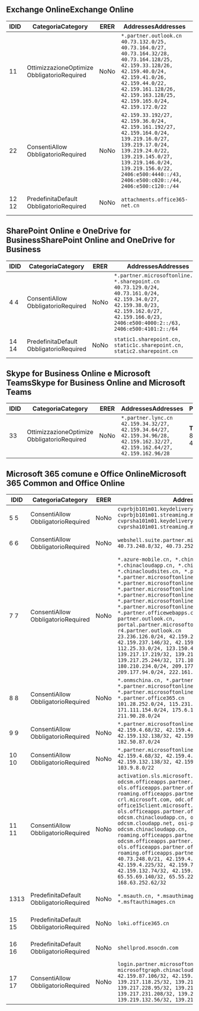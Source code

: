 <!--THIS FILE IS AUTOMATICALLY GENERATED. MANUAL CHANGES WILL BE OVERWRITTEN.-->
<!--Please contact the Office 365 Endpoints team with any questions.-->
<!--China endpoints version 2020033100-->
<!--File generated 2020-03-31 08:00:04.4420-->

## <a name="exchange-online"></a><span data-ttu-id="93639-101">Exchange Online</span><span class="sxs-lookup"><span data-stu-id="93639-101">Exchange Online</span></span>

<span data-ttu-id="93639-102">ID</span><span class="sxs-lookup"><span data-stu-id="93639-102">ID</span></span> | <span data-ttu-id="93639-103">Categoria</span><span class="sxs-lookup"><span data-stu-id="93639-103">Category</span></span> | <span data-ttu-id="93639-104">ER</span><span class="sxs-lookup"><span data-stu-id="93639-104">ER</span></span> | <span data-ttu-id="93639-105">Addresses</span><span class="sxs-lookup"><span data-stu-id="93639-105">Addresses</span></span> | <span data-ttu-id="93639-106">Porte</span><span class="sxs-lookup"><span data-stu-id="93639-106">Ports</span></span>
-- | -------------------- | -- | ---------------------------------------------------------------------------------------------------------------------------------------------------------------------------------------------------------------------------------------------- | ------------------------
<span data-ttu-id="93639-107">1</span><span class="sxs-lookup"><span data-stu-id="93639-107">1</span></span> | <span data-ttu-id="93639-108">Ottimizzazione</span><span class="sxs-lookup"><span data-stu-id="93639-108">Optimize</span></span><BR><span data-ttu-id="93639-109">Obbligatorio</span><span class="sxs-lookup"><span data-stu-id="93639-109">Required</span></span> | <span data-ttu-id="93639-110">No</span><span class="sxs-lookup"><span data-stu-id="93639-110">No</span></span> | `*.partner.outlook.cn`<BR>`40.73.132.0/25, 40.73.164.0/27, 40.73.164.32/28, 40.73.164.128/25, 42.159.33.128/26, 42.159.40.0/24, 42.159.41.0/26, 42.159.44.0/22, 42.159.161.128/26, 42.159.163.128/25, 42.159.165.0/24, 42.159.172.0/22` | <span data-ttu-id="93639-111">**TCP:** 443, 80</span><span class="sxs-lookup"><span data-stu-id="93639-111">**TCP:** 443, 80</span></span>
<span data-ttu-id="93639-112">2</span><span class="sxs-lookup"><span data-stu-id="93639-112">2</span></span> | <span data-ttu-id="93639-113">Consenti</span><span class="sxs-lookup"><span data-stu-id="93639-113">Allow</span></span><BR><span data-ttu-id="93639-114">Obbligatorio</span><span class="sxs-lookup"><span data-stu-id="93639-114">Required</span></span> | <span data-ttu-id="93639-115">No</span><span class="sxs-lookup"><span data-stu-id="93639-115">No</span></span> | `42.159.33.192/27, 42.159.36.0/24, 42.159.161.192/27, 42.159.164.0/24, 139.219.16.0/27, 139.219.17.0/24, 139.219.24.0/22, 139.219.145.0/27, 139.219.146.0/24, 139.219.156.0/22, 2406:e500:4440::/43, 2406:e500:c020::/44, 2406:e500:c120::/44` | <span data-ttu-id="93639-116">**TCP:** 25, 443, 53, 80</span><span class="sxs-lookup"><span data-stu-id="93639-116">**TCP:** 25, 443, 53, 80</span></span>
<span data-ttu-id="93639-117">12 </span><span class="sxs-lookup"><span data-stu-id="93639-117">12</span></span> | <span data-ttu-id="93639-118">Predefinita</span><span class="sxs-lookup"><span data-stu-id="93639-118">Default</span></span><BR><span data-ttu-id="93639-119">Obbligatorio</span><span class="sxs-lookup"><span data-stu-id="93639-119">Required</span></span> | <span data-ttu-id="93639-120">No</span><span class="sxs-lookup"><span data-stu-id="93639-120">No</span></span> | `attachments.office365-net.cn` | <span data-ttu-id="93639-121">**TCP:** 443, 80</span><span class="sxs-lookup"><span data-stu-id="93639-121">**TCP:** 443, 80</span></span>

## <a name="sharepoint-online-and-onedrive-for-business"></a><span data-ttu-id="93639-122">SharePoint Online e OneDrive for Business</span><span class="sxs-lookup"><span data-stu-id="93639-122">SharePoint Online and OneDrive for Business</span></span>

<span data-ttu-id="93639-123">ID</span><span class="sxs-lookup"><span data-stu-id="93639-123">ID</span></span> | <span data-ttu-id="93639-124">Categoria</span><span class="sxs-lookup"><span data-stu-id="93639-124">Category</span></span> | <span data-ttu-id="93639-125">ER</span><span class="sxs-lookup"><span data-stu-id="93639-125">ER</span></span> | <span data-ttu-id="93639-126">Addresses</span><span class="sxs-lookup"><span data-stu-id="93639-126">Addresses</span></span> | <span data-ttu-id="93639-127">Porte</span><span class="sxs-lookup"><span data-stu-id="93639-127">Ports</span></span>
-- | ------------------- | -- | --------------------------------------------------------------------------------------------------------------------------------------------------------------------------------------------------- | ----------------
<span data-ttu-id="93639-128">4 </span><span class="sxs-lookup"><span data-stu-id="93639-128">4</span></span> | <span data-ttu-id="93639-129">Consenti</span><span class="sxs-lookup"><span data-stu-id="93639-129">Allow</span></span><BR><span data-ttu-id="93639-130">Obbligatorio</span><span class="sxs-lookup"><span data-stu-id="93639-130">Required</span></span> | <span data-ttu-id="93639-131">No</span><span class="sxs-lookup"><span data-stu-id="93639-131">No</span></span> | `*.partner.microsoftonline.cn, *.sharepoint.cn`<BR>`40.73.129.0/24, 40.73.161.0/24, 42.159.34.0/27, 42.159.38.0/23, 42.159.162.0/27, 42.159.166.0/23, 2406:e500:4000:2::/63, 2406:e500:4101:2::/64` | <span data-ttu-id="93639-132">**TCP:** 443, 80</span><span class="sxs-lookup"><span data-stu-id="93639-132">**TCP:** 443, 80</span></span>
<span data-ttu-id="93639-133">14 </span><span class="sxs-lookup"><span data-stu-id="93639-133">14</span></span> | <span data-ttu-id="93639-134">Predefinita</span><span class="sxs-lookup"><span data-stu-id="93639-134">Default</span></span><BR><span data-ttu-id="93639-135">Obbligatorio</span><span class="sxs-lookup"><span data-stu-id="93639-135">Required</span></span> | <span data-ttu-id="93639-136">No</span><span class="sxs-lookup"><span data-stu-id="93639-136">No</span></span> | `static1.sharepoint.cn, static1c.sharepoint.cn, static2.sharepoint.cn` | <span data-ttu-id="93639-137">**TCP:** 443, 80</span><span class="sxs-lookup"><span data-stu-id="93639-137">**TCP:** 443, 80</span></span>

## <a name="skype-for-business-online-and-microsoft-teams"></a><span data-ttu-id="93639-138">Skype for Business Online e Microsoft Teams</span><span class="sxs-lookup"><span data-stu-id="93639-138">Skype for Business Online and Microsoft Teams</span></span>

<span data-ttu-id="93639-139">ID</span><span class="sxs-lookup"><span data-stu-id="93639-139">ID</span></span> | <span data-ttu-id="93639-140">Categoria</span><span class="sxs-lookup"><span data-stu-id="93639-140">Category</span></span> | <span data-ttu-id="93639-141">ER</span><span class="sxs-lookup"><span data-stu-id="93639-141">ER</span></span> | <span data-ttu-id="93639-142">Addresses</span><span class="sxs-lookup"><span data-stu-id="93639-142">Addresses</span></span> | <span data-ttu-id="93639-143">Porte</span><span class="sxs-lookup"><span data-stu-id="93639-143">Ports</span></span>
-- | -------------------- | -- | -------------------------------------------------------------------------------------------------------------------------------- | ----------------
<span data-ttu-id="93639-144">3</span><span class="sxs-lookup"><span data-stu-id="93639-144">3</span></span> | <span data-ttu-id="93639-145">Ottimizzazione</span><span class="sxs-lookup"><span data-stu-id="93639-145">Optimize</span></span><BR><span data-ttu-id="93639-146">Obbligatorio</span><span class="sxs-lookup"><span data-stu-id="93639-146">Required</span></span> | <span data-ttu-id="93639-147">No</span><span class="sxs-lookup"><span data-stu-id="93639-147">No</span></span> | `*.partner.lync.cn`<BR>`42.159.34.32/27, 42.159.34.64/27, 42.159.34.96/28, 42.159.162.32/27, 42.159.162.64/27, 42.159.162.96/28` | <span data-ttu-id="93639-148">**TCP:** 443, 80</span><span class="sxs-lookup"><span data-stu-id="93639-148">**TCP:** 443, 80</span></span>

## <a name="microsoft-365-common-and-office-online"></a><span data-ttu-id="93639-149">Microsoft 365 comune e Office Online</span><span class="sxs-lookup"><span data-stu-id="93639-149">Microsoft 365 Common and Office Online</span></span>

<span data-ttu-id="93639-150">ID</span><span class="sxs-lookup"><span data-stu-id="93639-150">ID</span></span> | <span data-ttu-id="93639-151">Categoria</span><span class="sxs-lookup"><span data-stu-id="93639-151">Category</span></span> | <span data-ttu-id="93639-152">ER</span><span class="sxs-lookup"><span data-stu-id="93639-152">ER</span></span> | <span data-ttu-id="93639-153">Addresses</span><span class="sxs-lookup"><span data-stu-id="93639-153">Addresses</span></span> | <span data-ttu-id="93639-154">Porte</span><span class="sxs-lookup"><span data-stu-id="93639-154">Ports</span></span>
-- | ------------------- | -- | ---------------------------------------------------------------------------------------------------------------------------------------------------------------------------------------------------------------------------------------------------------------------------------------------------------------------------------------------------------------------------------------------------------------------------------------------------------------------------------------------------------------------------------------------------------------------------------------------------------------------------------------------------------------------------------------------------------------------------------------------------------------------------------------------------------------------------------------------------------------------------- | ----------------
<span data-ttu-id="93639-155">5 </span><span class="sxs-lookup"><span data-stu-id="93639-155">5</span></span> | <span data-ttu-id="93639-156">Consenti</span><span class="sxs-lookup"><span data-stu-id="93639-156">Allow</span></span><BR><span data-ttu-id="93639-157">Obbligatorio</span><span class="sxs-lookup"><span data-stu-id="93639-157">Required</span></span> | <span data-ttu-id="93639-158">No</span><span class="sxs-lookup"><span data-stu-id="93639-158">No</span></span> | `cvprbjb101m01.keydelivery.mediaservices.chinacloudapi.cn, cvprbjb101m01.streaming.mediaservices.chinacloudapi.cn, cvprsha101m01.keydelivery.mediaservices.chinacloudapi.cn, cvprsha101m01.streaming.mediaservices.chinacloudapi.cn` | <span data-ttu-id="93639-159">**TCP:** 443, 80</span><span class="sxs-lookup"><span data-stu-id="93639-159">**TCP:** 443, 80</span></span>
<span data-ttu-id="93639-160">6 </span><span class="sxs-lookup"><span data-stu-id="93639-160">6</span></span> | <span data-ttu-id="93639-161">Consenti</span><span class="sxs-lookup"><span data-stu-id="93639-161">Allow</span></span><BR><span data-ttu-id="93639-162">Obbligatorio</span><span class="sxs-lookup"><span data-stu-id="93639-162">Required</span></span> | <span data-ttu-id="93639-163">No</span><span class="sxs-lookup"><span data-stu-id="93639-163">No</span></span> | `webshell.suite.partner.microsoftonline.cn`<BR>`40.73.248.8/32, 40.73.252.10/32` | <span data-ttu-id="93639-164">**TCP:** 443, 80</span><span class="sxs-lookup"><span data-stu-id="93639-164">**TCP:** 443, 80</span></span>
<span data-ttu-id="93639-165">7 </span><span class="sxs-lookup"><span data-stu-id="93639-165">7</span></span> | <span data-ttu-id="93639-166">Consenti</span><span class="sxs-lookup"><span data-stu-id="93639-166">Allow</span></span><BR><span data-ttu-id="93639-167">Obbligatorio</span><span class="sxs-lookup"><span data-stu-id="93639-167">Required</span></span> | <span data-ttu-id="93639-168">No</span><span class="sxs-lookup"><span data-stu-id="93639-168">No</span></span> | `*.azure-mobile.cn, *.chinacloudapi.cn, *.chinacloudapp.cn, *.chinacloud-mobile.cn, *.chinacloudsites.cn, *.partner.microsoftonline-m.cn, *.partner.microsoftonline-m.net.cn, *.partner.microsoftonline-m-i.cn, *.partner.microsoftonline-m-i.net.cn, *.partner.microsoftonline-p.net.cn, *.partner.microsoftonline-p-i.cn, *.partner.microsoftonline-p-i.net.cn, *.partner.officewebapps.cn, *.windowsazure.cn, partner.outlook.cn, portal.partner.microsoftonline.cdnsvc.com, r4.partner.outlook.cn`<BR>`23.236.126.0/24, 42.159.224.122/32, 42.159.233.91/32, 42.159.237.146/32, 42.159.238.120/32, 58.68.168.0/24, 112.25.33.0/24, 123.150.49.0/24, 125.65.247.0/24, 139.217.17.219/32, 139.217.19.156/32, 139.217.21.3/32, 139.217.25.244/32, 171.107.84.0/24, 180.210.232.0/24, 180.210.234.0/24, 209.177.86.0/24, 209.177.90.0/24, 209.177.94.0/24, 222.161.226.0/24` | <span data-ttu-id="93639-169">**TCP:** 443, 80</span><span class="sxs-lookup"><span data-stu-id="93639-169">**TCP:** 443, 80</span></span>
<span data-ttu-id="93639-170">8 </span><span class="sxs-lookup"><span data-stu-id="93639-170">8</span></span> | <span data-ttu-id="93639-171">Consenti</span><span class="sxs-lookup"><span data-stu-id="93639-171">Allow</span></span><BR><span data-ttu-id="93639-172">Obbligatorio</span><span class="sxs-lookup"><span data-stu-id="93639-172">Required</span></span> | <span data-ttu-id="93639-173">No</span><span class="sxs-lookup"><span data-stu-id="93639-173">No</span></span> | `*.onmschina.cn, *.partner.microsoftonline.net.cn, *.partner.microsoftonline-i.cn, *.partner.microsoftonline-i.net.cn, *.partner.office365.cn`<BR>`101.28.252.0/24, 115.231.150.0/24, 123.235.32.0/24, 171.111.154.0/24, 175.6.10.0/24, 180.210.229.0/24, 211.90.28.0/24` | <span data-ttu-id="93639-174">**TCP:** 443, 80</span><span class="sxs-lookup"><span data-stu-id="93639-174">**TCP:** 443, 80</span></span>
<span data-ttu-id="93639-175">9 </span><span class="sxs-lookup"><span data-stu-id="93639-175">9</span></span> | <span data-ttu-id="93639-176">Consenti</span><span class="sxs-lookup"><span data-stu-id="93639-176">Allow</span></span><BR><span data-ttu-id="93639-177">Obbligatorio</span><span class="sxs-lookup"><span data-stu-id="93639-177">Required</span></span> | <span data-ttu-id="93639-178">No</span><span class="sxs-lookup"><span data-stu-id="93639-178">No</span></span> | `*.partner.microsoftonline-p.cn`<BR>`42.159.4.68/32, 42.159.4.200/32, 42.159.7.156/32, 42.159.132.138/32, 42.159.133.17/32, 42.159.135.78/32, 182.50.87.0/24` | <span data-ttu-id="93639-179">**TCP:** 443, 80</span><span class="sxs-lookup"><span data-stu-id="93639-179">**TCP:** 443, 80</span></span>
<span data-ttu-id="93639-180">10  </span><span class="sxs-lookup"><span data-stu-id="93639-180">10</span></span> | <span data-ttu-id="93639-181">Consenti</span><span class="sxs-lookup"><span data-stu-id="93639-181">Allow</span></span><BR><span data-ttu-id="93639-182">Obbligatorio</span><span class="sxs-lookup"><span data-stu-id="93639-182">Required</span></span> | <span data-ttu-id="93639-183">No</span><span class="sxs-lookup"><span data-stu-id="93639-183">No</span></span> | `*.partner.microsoftonline.cn`<BR>`42.159.4.68/32, 42.159.4.200/32, 42.159.7.156/32, 42.159.132.138/32, 42.159.133.17/32, 42.159.135.78/32, 103.9.8.0/22` | <span data-ttu-id="93639-184">**TCP:** 443, 80</span><span class="sxs-lookup"><span data-stu-id="93639-184">**TCP:** 443, 80</span></span>
<span data-ttu-id="93639-185">11 </span><span class="sxs-lookup"><span data-stu-id="93639-185">11</span></span> | <span data-ttu-id="93639-186">Consenti</span><span class="sxs-lookup"><span data-stu-id="93639-186">Allow</span></span><BR><span data-ttu-id="93639-187">Obbligatorio</span><span class="sxs-lookup"><span data-stu-id="93639-187">Required</span></span> | <span data-ttu-id="93639-188">No</span><span class="sxs-lookup"><span data-stu-id="93639-188">No</span></span> | `activation.sls.microsoft.com, bjb-odcsm.officeapps.partner.office365.cn, bjb-ols.officeapps.partner.office365.cn, bjb-roaming.officeapps.partner.office365.cn, crl.microsoft.com, odc.officeapps.live.com, office15client.microsoft.com, officecdn.microsoft.com, ols.officeapps.partner.office365.cn, osi-prod-bjb01-odcsm.chinacloudapp.cn, osiprod-scus01-odcsm.cloudapp.net, osi-prod-sha01-odcsm.chinacloudapp.cn, roaming.officeapps.partner.office365.cn, sha-odcsm.officeapps.partner.office365.cn, sha-ols.officeapps.partner.office365.cn, sha-roaming.officeapps.partner.office365.cn`<BR>`40.73.248.0/21, 42.159.4.45/32, 42.159.4.50/32, 42.159.4.225/32, 42.159.7.13/32, 42.159.132.73/32, 42.159.132.74/32, 42.159.132.75/32, 65.52.98.231/32, 65.55.69.140/32, 65.55.227.140/32, 70.37.81.47/32, 168.63.252.62/32` | <span data-ttu-id="93639-189">**TCP:** 443, 80</span><span class="sxs-lookup"><span data-stu-id="93639-189">**TCP:** 443, 80</span></span>
<span data-ttu-id="93639-190">13</span><span class="sxs-lookup"><span data-stu-id="93639-190">13</span></span> | <span data-ttu-id="93639-191">Predefinita</span><span class="sxs-lookup"><span data-stu-id="93639-191">Default</span></span><BR><span data-ttu-id="93639-192">Obbligatorio</span><span class="sxs-lookup"><span data-stu-id="93639-192">Required</span></span> | <span data-ttu-id="93639-193">No</span><span class="sxs-lookup"><span data-stu-id="93639-193">No</span></span> | `*.msauth.cn, *.msauthimages.cn, *.msftauth.cn, *.msftauthimages.cn` | <span data-ttu-id="93639-194">**TCP:** 443, 80</span><span class="sxs-lookup"><span data-stu-id="93639-194">**TCP:** 443, 80</span></span>
<span data-ttu-id="93639-195">15 </span><span class="sxs-lookup"><span data-stu-id="93639-195">15</span></span> | <span data-ttu-id="93639-196">Predefinita</span><span class="sxs-lookup"><span data-stu-id="93639-196">Default</span></span><BR><span data-ttu-id="93639-197">Obbligatorio</span><span class="sxs-lookup"><span data-stu-id="93639-197">Required</span></span> | <span data-ttu-id="93639-198">No</span><span class="sxs-lookup"><span data-stu-id="93639-198">No</span></span> | `loki.office365.cn` | <span data-ttu-id="93639-199">**TCP:** 443</span><span class="sxs-lookup"><span data-stu-id="93639-199">**TCP:** 443</span></span>
<span data-ttu-id="93639-200">16 </span><span class="sxs-lookup"><span data-stu-id="93639-200">16</span></span> | <span data-ttu-id="93639-201">Predefinita</span><span class="sxs-lookup"><span data-stu-id="93639-201">Default</span></span><BR><span data-ttu-id="93639-202">Obbligatorio</span><span class="sxs-lookup"><span data-stu-id="93639-202">Required</span></span> | <span data-ttu-id="93639-203">No</span><span class="sxs-lookup"><span data-stu-id="93639-203">No</span></span> | `shellprod.msocdn.com` | <span data-ttu-id="93639-204">**TCP:** 443</span><span class="sxs-lookup"><span data-stu-id="93639-204">**TCP:** 443</span></span>
<span data-ttu-id="93639-205">17 </span><span class="sxs-lookup"><span data-stu-id="93639-205">17</span></span> | <span data-ttu-id="93639-206">Consenti</span><span class="sxs-lookup"><span data-stu-id="93639-206">Allow</span></span><BR><span data-ttu-id="93639-207">Obbligatorio</span><span class="sxs-lookup"><span data-stu-id="93639-207">Required</span></span> | <span data-ttu-id="93639-208">No</span><span class="sxs-lookup"><span data-stu-id="93639-208">No</span></span> | `login.partner.microsoftonline.cn, microsoftgraph.chinacloudapi.cn`<BR>`42.159.87.106/32, 42.159.92.96/32, 139.217.115.121/32, 139.217.118.25/32, 139.217.118.46/32, 139.217.118.54/32, 139.217.228.95/32, 139.217.231.198/32, 139.217.231.208/32, 139.217.231.219/32, 139.219.132.56/32, 139.219.133.182/32` | <span data-ttu-id="93639-209">**TCP:** 443, 80</span><span class="sxs-lookup"><span data-stu-id="93639-209">**TCP:** 443, 80</span></span>

